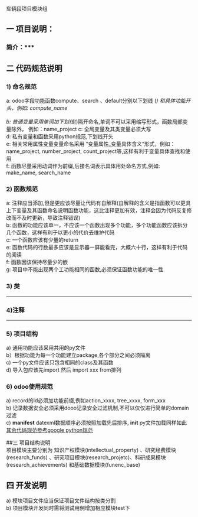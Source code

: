 车辆段项目模块组

## 一 项目说明：
###		简介：***

## 二 代码规范说明

###		1) 命名规范
a: odoo字段功能函数compute、search 、default分别以下划线 (_) 和具体功能开头，例如: _compute_name_</br>  
b: 普通变量采用单词加下划线(_)隔开命名,单词不可以采用缩写形式，函数局部变量除外， 例如：name_project   c: 全局变量及其类变量必须大写  
d: 私有变量和函数采用python规范,下划线开头  
e: 相关常用属性变量变量命名采用 ”变量属性_变量具体含义“形式，例如： name_project, number_project, count_project等,这样有利于变量具体查找和使用  
f: 函数尽量采用动词作为前缀,后接名词表示具体用处命名方式,例如: make_name, search_name

###	  2) 函数规范
a: 注释应当添加,但是更应该尽量让代码有自解释(自解释的含义是指函数可以更具上下变量及其函数命名说明函数功能，这比注释更加有效，注释会因为代码反复修改而不及时更新，导致注释错误)  
b: 函数的功能应该单一，不应该一个函数出现多个功能，多个功能函数应该拆分几个函数，这样有利于以更小的代价去维护代码  
c: 一个函数应该有少量的return  
e: 函数代码的行数最多应该是显示器一屏能看完，大概六十行，这样有利于代码的阅读  
f: 函数因该保持尽量少的嵌  
g: 项目中不能出现两个工功能相同的函数,必须保证函数功能的唯一性
###  3) 类
***
###  4)注释
***
###  5) 项目结构
a) 通用功能应该采用共用的py文件  
b）根据功能为每一个功能建立package,各个部分之间必须隔离  
c) 一个py文件应该只包含相同的class及其函数  
d) 导入包应该先import 然后 import xxx from排列
### 6) odoo使用规范
a) record的id必须加功能前缀,例如action_xxxx, tree_xxxx, form_xxx  
b) 记录数据安全必须采用dooo记录安全过滤机制,不可以仅仅进行简单的domain过滤  
c) __manifest__ datexml数据顺序必须按照加载先后排序, __init__ py文件加载同样如此  
[其余代码规范参考google python规范](https://google.github.io/styleguide/pyguide.html)  



##三 项目结构说明  
项目模块主要分别为 知识产权模块(intellectual_property) 、研究经费模块(research_funds) 、研究项目模块(research_projetc)、科研成果模块(research_achievements) 和基础数据模块(funenc_base)  


## 四 开发说明  
a)  模块项目文件应当保证项目文件结构按类分割  
b)  项目模块开发同时需将测试用例增加相应模块test下  



